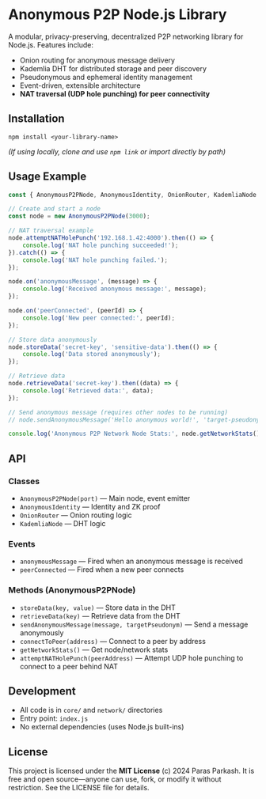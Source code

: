 # Anonymous P2P Node.js Library

A modular, privacy-preserving, decentralized P2P networking library for Node.js. Features include:
- Onion routing for anonymous message delivery
- Kademlia DHT for distributed storage and peer discovery
- Pseudonymous and ephemeral identity management
- Event-driven, extensible architecture
- **NAT traversal (UDP hole punching) for peer connectivity**

## Installation

```
npm install <your-library-name>
```

*(If using locally, clone and use `npm link` or import directly by path)*

## Usage Example

```js
const { AnonymousP2PNode, AnonymousIdentity, OnionRouter, KademliaNode } = require('anonymous-p2p');

// Create and start a node
const node = new AnonymousP2PNode(3000);

// NAT traversal example
node.attemptNATHolePunch('192.168.1.42:4000').then(() => {
    console.log('NAT hole punching succeeded!');
}).catch(() => {
    console.log('NAT hole punching failed.');
});

node.on('anonymousMessage', (message) => {
    console.log('Received anonymous message:', message);
});

node.on('peerConnected', (peerId) => {
    console.log('New peer connected:', peerId);
});

// Store data anonymously
node.storeData('secret-key', 'sensitive-data').then(() => {
    console.log('Data stored anonymously');
});

// Retrieve data
node.retrieveData('secret-key').then((data) => {
    console.log('Retrieved data:', data);
});

// Send anonymous message (requires other nodes to be running)
// node.sendAnonymousMessage('Hello anonymous world!', 'target-pseudonym');

console.log('Anonymous P2P Network Node Stats:', node.getNetworkStats());
```

## API

### Classes
- `AnonymousP2PNode(port)` — Main node, event emitter
- `AnonymousIdentity` — Identity and ZK proof
- `OnionRouter` — Onion routing logic
- `KademliaNode` — DHT logic

### Events
- `anonymousMessage` — Fired when an anonymous message is received
- `peerConnected` — Fired when a new peer connects

### Methods (AnonymousP2PNode)
- `storeData(key, value)` — Store data in the DHT
- `retrieveData(key)` — Retrieve data from the DHT
- `sendAnonymousMessage(message, targetPseudonym)` — Send a message anonymously
- `connectToPeer(address)` — Connect to a peer by address
- `getNetworkStats()` — Get node/network stats
- `attemptNATHolePunch(peerAddress)` — Attempt UDP hole punching to connect to a peer behind NAT

## Development
- All code is in `core/` and `network/` directories
- Entry point: `index.js`
- No external dependencies (uses Node.js built-ins)

## License

This project is licensed under the **MIT License** (c) 2024 Paras Parkash. It is free and open source—anyone can use, fork, or modify it without restriction. See the LICENSE file for details. 